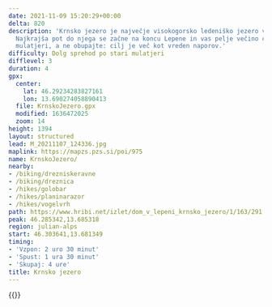 ```yaml
---
date: 2021-11-09 15:20:29+00:00
delta: 820
description: 'Krnsko jezero je največje visokogorsko ledeniško jezero v Sloveniji.
  Najkrajša pot do njega se začne na koncu Lepene in vas pelje večino časa po dolgočasni
  mulatjeri, a ne obupajte: cilj je več kot vreden naporov.'
difficulty: Dolg sprehod po stari mulatjeri
difflevel: 3
duration: 4
gpx:
  center:
    lat: 46.29234283827161
    lon: 13.690274058890413
  file: KrnskoJezero.gpx
  modified: 1636472025
  zoom: 14
height: 1394
layout: structured
lead: M_20211107_124336.jpg
maplink: https://mapzs.pzs.si/poi/975
name: KrnskoJezero/
nearby:
- /biking/drezniskeravne
- /biking/dreznica
- /hikes/golobar
- /hikes/planinarazor
- /hikes/vogelvrh
path: https://www.hribi.net/izlet/dom_v_lepeni_krnsko_jezero/1/163/291
peak: 46.285342,13.685318
region: julian-alps
start: 46.303641,13.681349
timing:
- 'Vzpon: 2 uro 30 minut'
- 'Spust: 1 ura 30 minut'
- 'Skupaj: 4 ure'
title: Krnsko jezero
---
```

{{<hike-details description="yes">}}
